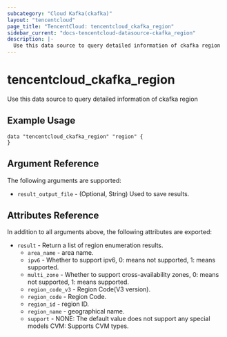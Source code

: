 ```yaml
---
subcategory: "Cloud Kafka(ckafka)"
layout: "tencentcloud"
page_title: "TencentCloud: tencentcloud_ckafka_region"
sidebar_current: "docs-tencentcloud-datasource-ckafka_region"
description: |-
  Use this data source to query detailed information of ckafka region
---
```


# tencentcloud_ckafka_region

Use this data source to query detailed information of ckafka region

## Example Usage

```hcl
data "tencentcloud_ckafka_region" "region" {
}
```

## Argument Reference

The following arguments are supported:

* `result_output_file` - (Optional, String) Used to save results.

## Attributes Reference

In addition to all arguments above, the following attributes are exported:

* `result` - Return a list of region enumeration results.
  * `area_name` - area name.
  * `ipv6` - Whether to support ipv6, 0: means not supported, 1: means supported.
  * `multi_zone` - Whether to support cross-availability zones, 0: means not supported, 1: means supported.
  * `region_code_v3` - Region Code(V3 version).
  * `region_code` - Region Code.
  * `region_id` - region ID.
  * `region_name` - geographical name.
  * `support` - NONE: The default value does not support any special models CVM: Supports CVM types.



